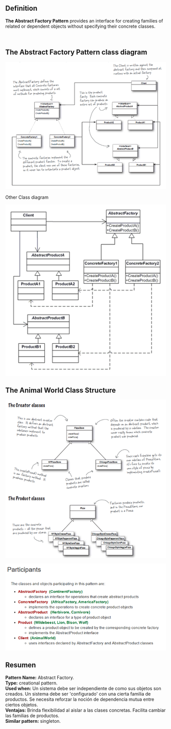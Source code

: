 <h2>Definition</h2>

<b>The Abstract Factory Pattern</b> provides an interface for creating families of related or dependent objects without specifying their concrete classes.

<br />

<h2>The Abstract Factory Pattern class diagram</h2>

![alt text](https://github.com/vegasuay/DesignPatterns/blob/master/AbstractFactoryPattern/images/diagram1.PNG)

Other Class diagram

![alt text](https://github.com/vegasuay/DesignPatterns/blob/master/AbstractFactoryPattern/images/diagram2.PNG)

<h2>The Animal World Class Structure</h2>

![alt text](https://github.com/vegasuay/DesignPatterns/blob/master/FactoryPattern/images/diagram5.PNG)

![alt text](https://github.com/vegasuay/DesignPatterns/blob/master/AbstractFactoryPattern/images/diagram3.PNG)

<h2>Resumen</h2>

<b>Pattern Name:</b> Abstract Factory.<br />
<b>Type:</b> creational pattern.<br />
<b>Used when:</b> Un sistema debe ser independiente de como sus objetos son creados. Un sistema debe ser 'configurado' con una cierta familia de productos. Se necesita reforzar la noción de dependencia mutua entre ciertos objetos.<br />
<b>Ventajas:</b> Brinda flexibilidad al aislar a las clases concretas. Facilita cambiar las familias de productos.<br />
<b>Similar pattern:</b> singleton.<br />
